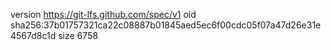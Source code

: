 version https://git-lfs.github.com/spec/v1
oid sha256:37b01757321ca22c08887b01845aed5ec6f00cdc05f07a47d26e31e4567d8c1d
size 6758
